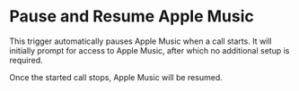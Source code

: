 # Pause and Resume Apple Music

This trigger automatically pauses Apple Music when a call starts. It will initially prompt for access to Apple Music, after which no additional setup is required.

Once the started call stops, Apple Music will be resumed.
